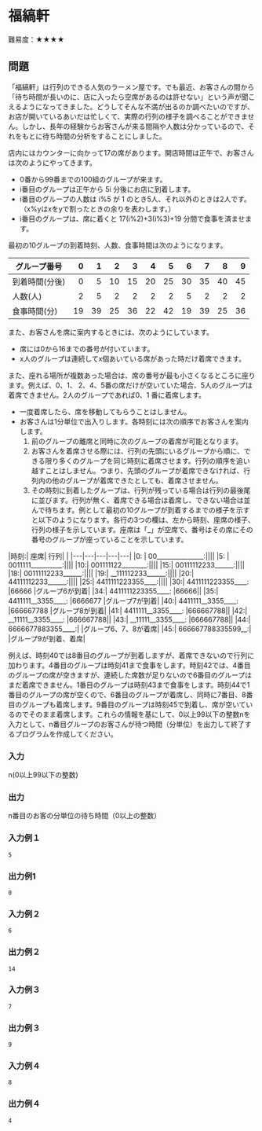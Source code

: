 # 福縞軒

難易度：★★★★

## 問題

「福縞軒」は行列のできる人気のラーメン屋です。でも最近、お客さんの間から「待ち時間が長いのに、店に入ったら空席があるのは許せない」という声が聞こえるようになってきました。どうしてそんな不満が出るのか調べたいのですが、お店が開いているあいだは忙しくて、実際の行列の様子を調べることができません。しかし、長年の経験からお客さんが来る間隔や人数は分かっているので、それをもとに待ち時間の分析をすることにしました。

店内にはカウンターに向かって17の席があります。開店時間は正午で、お客さんは次のようにやってきます。

- 0番から99番までの100組のグループが来ます。
- i番目のグループは正午から 5i 分後にお店に到着します。
- i番目のグループの人数は i%5 が 1 のとき5人、それ以外のときは2人です。  
（x%yはxをyで割ったときの余りを表わします。）
- i番目のグループは、席に着くと 17(i%2)+3(i%3)+19 分間で食事を済ませます。 

最初の10グループの到着時刻、人数、食事時間は次のようになります。

|グループ番号|0|1|2|3|4|5|6|7|8|9|
|---|--:|--:|--:|--:|--:|--:|--:|--:|--:|--:|
|到着時間(分後)|0|5|10|15|20|25|30|35|40|45|
|人数(人)|2|5|2|2|2|2|5|2|2|2|
|食事時間(分)|19|39|25|36|22|42|19|39|25|36|

また、お客さんを席に案内するときには、次のようにしています。

- 席には0から16までの番号が付いています。
- x人のグループは連続してx個あいている席があった時だけ着席できます。 

また、座れる場所が複数あった場合は、席の番号が最も小さくなるところに座ります。例えば、0、1、
2、4、5番の席だけが空いていた場合、5人のグループは着席できません。2人のグループであれば0、1
番に着席します。 

- 一度着席したら、席を移動してもらうことはしません。
-  お客さんは1分単位で出入りします。各時刻には次の順序でお客さんを案内します。
    1. 前のグループの離席と同時に次のグループの着席が可能となります。
    2. お客さんを着席させる際には、行列の先頭にいるグループから順に、できる限り多くのグループを同じ時刻に着席させます。行列の順序を追い越すことはしません。つまり、先頭のグループが着席できなければ、行列内の他のグループが着席できたとしても、着席させません。
    3. その時刻に到着したグループは、行列が残っている場合は行列の最後尾に並びます。行列が無く、着席できる場合は着席し、できない場合は並んで待ちます。例として最初の10グループが到着するまでの様子を示すと以下のようになります。各行の3つの欄は、左から時刻、座席の様子、行列の様子を示しています。座席は「_」が空席で、番号はその席にその番号のグループが座っていることを示しています。 

|時刻:| 座席| 行列| |
|---|---|---|---|---|
|0: | 00_______________:||||
|5: | 0011111__________:||||
|10:| 001111122________:||||
|15:| 00111112233______:||||
|18:| 00111112233______:||||
|19:| \_\_111112233______:||||
|20:| 44111112233______:||||
|25:| 4411111223355____:||||
|30:| 4411111223355____: |66666 |グループ6が到着|
|34:| 4411111223355____: |66666||
|35:| 4411111__3355____: |6666677 |グループ7が到着|
|40:| 4411111__3355____: |666667788 |グループ8が到着|
|41:| 4411111__3355____: |666667788||
|42:| \_\_11111__3355____: |666667788||
|43:| \_\_11111__3355____: |666667788||
|44:| 6666677883355____:| |グループ6、7、8が着席|
|45:| 666667788335599__:| |グループ9が到着、着席|


例えば、時刻40では8番目のグループが到着しますが、着席できないので行列に加わります。4番目のグループは時刻41まで食事をします。時刻42では、4番目のグループの席が空きますが、連続した席数が足りないので6番目のグループはまだ着席できません。1番目のグループは時刻43まで食事をします。時刻44で1番目のグループの席が空くので、6番目のグループが着席し、同時に7番目、8番目のグループも着席します。9番目のグループは時刻45で到着し、席が空いているのでそのまま着席します。これらの情報を基にして、0以上99以下の整数nを入力として、n番目グループのお客さんが待つ時間（分単位）を出力して終了するプログラムを作成してください。 

### 入力

n(0以上99以下の整数)

### 出力

n番目のお客の分単位の待ち時間（0以上の整数） 

### 入力例１

```
5
```

### 出力例1

```
0
```

### 入力例２

```
6
```

### 出力例２

```
14
```

### 入力例３

```
7
```

### 出力例３

```
9
```

### 入力例４

```
8
```

### 出力例４

```
4
```
